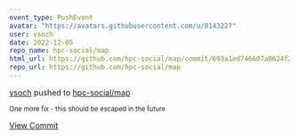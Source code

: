 ```yaml
---
event_type: PushEvent
avatar: "https://avatars.githubusercontent.com/u/814322?"
user: vsoch
date: 2022-12-05
repo_name: hpc-social/map
html_url: https://github.com/hpc-social/map/commit/693a1ed746607a8624f2c3ade0ce93685c473ed4
repo_url: https://github.com/hpc-social/map
---
```


<a href='https://github.com/vsoch' target='_blank'>vsoch</a> pushed to <a href='https://github.com/hpc-social/map' target='_blank'>hpc-social/map</a>

<small>One more fix - this should be escaped in the future</small>

<a href='https://github.com/hpc-social/map/commit/693a1ed746607a8624f2c3ade0ce93685c473ed4' target='_blank'>View Commit</a>